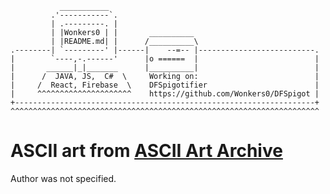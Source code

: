                ___________                                
             .'-----------`.                              
             | .---------. |                             
             | |Wonkers0 | |       __________              
             | |README.md| |      /__________\             
    .--------| `---------' |------|    --=-- |--------------------------.
    |        `----,-.------'      |o ======  |                          | 
    |       ______|_|_______      |__________|                          | 
    |      /  JAVA, JS,  C#  \     Working on:                          | 
    |     /  React, Firebase  \    DFSpigotifier                        | 
    |     ^^^^^^^^^^^^^^^^^^^^^    https://github.com/Wonkers0/DFSpigot | 
    +-------------------------------------------------------------------+
    ^^^^^^^^^^^^^^^^^^^^^^^^^^^^^^^^^^^^^^^^^^^^^^^^^^^^^^^^^^^^^^^^^^^^^
    
# **ASCII art from [ASCII Art Archive](https://www.asciiart.eu/)**
Author was not specified.

<!---
Wonkers0/Wonkers0 is a ✨ special ✨ repository because its `README.md` (this file) appears on your GitHub profile.
You can click the Preview link to take a look at your changes.
--->
